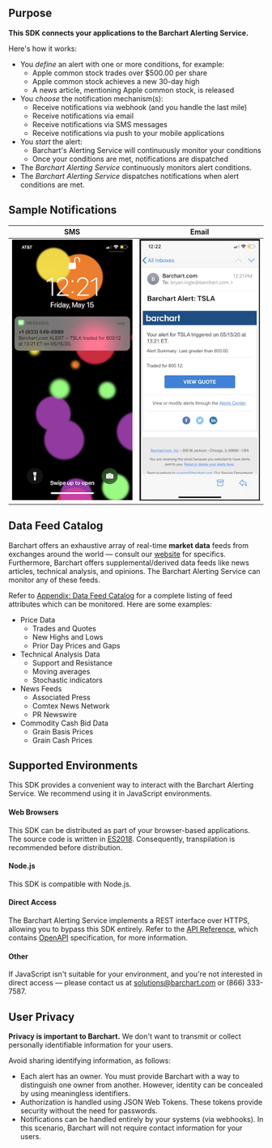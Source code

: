 ## Purpose

**This SDK connects your applications to the Barchart Alerting Service.** 

Here's how it works:

* You _define_ an alert with one or more conditions, for example:
	* Apple common stock trades over $500.00 per share
	* Apple common stock achieves a new 30-day high
	* A news article, mentioning Apple common stock, is released
* You _choose_ the notification mechanism(s):
	* Receive notifications via webhook (and you handle the last mile)
	* Receive notifications via email
	* Receive notifications via SMS messages
	* Receive notifications via push to your mobile applications
* You _start_ the alert:
	* Barchart's Alerting Service will continuously monitor your conditions
	* Once your conditions are met, notifications are dispatched
* The _Barchart Alerting Service_ continuously monitors alert conditions.
* The _Barchart Alerting Service_ dispatches notifications when alert conditions are met.

## Sample Notifications

| SMS  | Email |
| -------- | --------|
| ![SMS Screen Capture Image](images/sms.jpg) | ![Email Screen Capture Image](images/email.jpg)  |

## Data Feed Catalog

Barchart offers an exhaustive array of real-time **market data** feeds from exchanges around the world — consult our [website](https://www.barchart.com/solutions/data/market) for specifics. Furthermore, Barchart offers supplemental/derived data feeds like news articles, technical analysis, and opinions. The Barchart Alerting Service can monitor any of these feeds.

Refer to [Appendix: Data Feed Catalog](/content/appendices/data_feeds) for a complete listing of feed attributes which can be monitored. Here are some examples:

* Price Data
	* Trades and Quotes
	* New Highs and Lows
	* Prior Day Prices and Gaps
* Technical Analysis Data
	* Support and Resistance
	* Moving averages
	* Stochastic indicators
* News Feeds
	* Associated Press
	* Comtex News Network
	* PR Newswire
* Commodity Cash Bid Data
	* Grain Basis Prices
	* Grain Cash Prices

## Supported Environments

This SDK provides a convenient way to interact with the Barchart Alerting Service. We recommend using it in JavaScript environments.

#### Web Browsers

This SDK can be distributed as part of your browser-based applications. The source code is written in [ES2018](https://en.wikipedia.org/wiki/ECMAScript#9th_Edition_%E2%80%93_ECMAScript_2018). Consequently, transpilation is recommended before distribution.

#### Node.js

This SDK is compatible with Node.js.

#### Direct Access

The Barchart Alerting Service implements a REST interface over HTTPS, allowing you to bypass this SDK entirely. Refer to the [API Reference](/content/api_reference), which contains [OpenAPI](https://www.openapis.org/) specification, for more information.

#### Other

If JavaScript isn't suitable for your environment, and you're not interested in direct access — please contact us at solutions@barchart.com or (866) 333-7587.

## User Privacy

**Privacy is important to Barchart.** We don't want to transmit or collect personally identifiable information for your users.

Avoid sharing identifying information, as follows:

* Each alert has an owner. You must provide Barchart with a way to distinguish one owner from another. However, identity can be concealed by using meaningless identifiers.
* Authorization is handled using JSON Web Tokens. These tokens provide security without the need for passwords.
* Notifications can be handled entirely by your systems (via webhooks). In this scenario, Barchart will not require contact information for your users.
